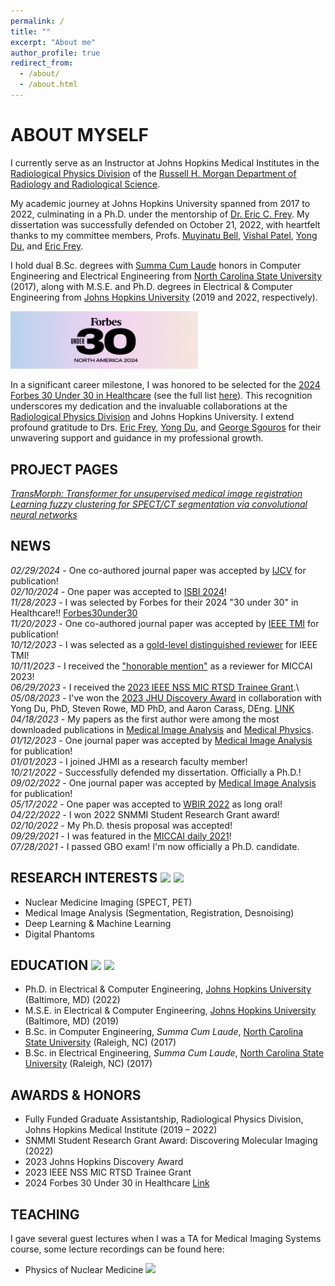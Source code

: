 ```yaml
---
permalink: /
title: ""
excerpt: "About me"
author_profile: true
redirect_from: 
  - /about/
  - /about.html
---
```


ABOUT MYSELF 
====
I currently serve as an Instructor at Johns Hopkins Medical Institutes in the <a href="https://www.hopkinsmedicine.org/radiology/research/divisions/radiological-physics#team">Radiological Physics Division</a> of the <a href="https://www.hopkinsmedicine.org/radiology/index.html">Russell H. Morgan Department of Radiology and Radiological Science</a>.

My academic journey at Johns Hopkins University spanned from 2017 to 2022, culminating in a Ph.D. under the mentorship of <a href="https://scholar.google.com/citations?user=_-K45vUAAAAJ&hl=en">Dr. Eric C. Frey</a>. My dissertation was successfully defended on October 21, 2022, with heartfelt thanks to my committee members, Profs. <a href="https://pulselab.jhu.edu/muyinatu-a-lediju-bell-phd/">Muyinatu Bell</a>, <a href="https://engineering.jhu.edu/ece/faculty/vishal-patel/">Vishal Patel</a>, <a href="https://www.hopkinsmedicine.org/profiles/details/yong-du">Yong Du</a>, and <a href="https://scholar.google.com/citations?user=_-K45vUAAAAJ&hl=en">Eric Frey</a>.

<!---I worked at <a href="https://www.research.us.medical.canon/"> Canon Medical Research USA, Inc.</a> (full-time in May-August 2020, part-time in September 2020 - October 2021), as a PET Image Reconstruction and Quality Scientist Intern, supervised by <a href="https://scholar.google.com/citations?user=h5ZNDBUAAAAJ&hl=en"> Dr. Evren Asma</a> and mentored by <a href="https://scholar.google.com/citations?user=Or4xII0AAAAJ&hl=en"> Dr. Chung (Jan) Chan</a>.--->

<!---I passed the Graduate Board Oral (GBO) examination in July, 2021. The exam committee members include: Profs. <a href="https://pulselab.jhu.edu/muyinatu-a-lediju-bell-phd/">Muyinatu Bell</a>, <a href="https://www.hopkinsmedicine.org/profiles/details/george-sgouros">George Sgouros</a>, <a href="https://www.hopkinsmedicine.org/profiles/details/yong-du">Yong Du</a>, <a href="https://www.hopkinsmedicine.org/profiles/details/jingyan-xu">Jingyan Xu</a>, and <a href="https://scholar.google.com/citations?user=_-K45vUAAAAJ&hl=en">Eric Frey</a>.--->

I hold dual B.Sc. degrees with <a href="http://catalog.ncsu.edu/undergraduate/academic-policies-procedures/student-status-honors/academic-honors/">Summa Cum Laude</a> honors in Computer Engineering and Electrical Engineering from <a href="https://www.ece.ncsu.edu/">North Carolina State University</a> (2017), along with M.S.E. and Ph.D. degrees in Electrical & Computer Engineering from <a href="https://engineering.jhu.edu/ece/">Johns Hopkins University</a> (2019 and 2022, respectively).

<img src="/images/u30-2024-email-header.png" width="300"/>

In a significant career milestone, I was honored to be selected for the [2024 Forbes 30 Under 30 in Healthcare](https://www.forbes.com/profile/junyu-chen-1/?list=30under30-healthcare/) (see the full list [here](https://www.forbes.com/30-under-30/2024/healthcare)). This recognition underscores my dedication and the invaluable collaborations at the <a href="https://www.hopkinsmedicine.org/radiology/research/divisions/radiological-physics#team">Radiological Physics Division</a> and Johns Hopkins University. I extend profound gratitude to Drs. <a href="https://scholar.google.com/citations?user=_-K45vUAAAAJ&hl=en">Eric Frey</a>, <a href="https://www.hopkinsmedicine.org/profiles/details/yong-du">Yong Du</a>, and <a href="https://www.hopkinsmedicine.org/profiles/details/george-sgouros">George Sgouros</a> for their unwavering support and guidance in my professional growth.

PROJECT PAGES
----
[*TransMorph: Transformer for unsupervised medical image registration*](https://junyuchen.me/TransMorph/)\
[*Learning fuzzy clustering for SPECT/CT segmentation via convolutional neural networks*](https://junyuchen.me/FCM_loss_for_MedImgSeg/)

NEWS
----
*02/29/2024* - One co-authored journal paper was accepted by [IJCV](https://link.springer.com/journal/11263) for publication!\
*02/10/2024* - One paper was accepted to [ISBI 2024](https://biomedicalimaging.org/2024/)!\
*11/28/2023* - I was selected by Forbes for their 2024 "30 under 30" in Healthcare!! [Forbes30under30](https://www.forbes.com/30-under-30/2024/healthcare)\
*11/20/2023* - One co-authored journal paper was accepted by [IEEE TMI](https://ieeexplore.ieee.org/document/10327759) for publication!\
*10/12/2023* - I was selected as a [gold-level distinguished reviewer](https://github.com/junyuchen245/junyuchen245.github.io/blob/master/files/Chen%2C%20Junyu_IEEE_TMI_Reviewer.pdf) for IEEE TMI!\
*10/11/2023* - I received the ["honorable mention"](https://conferences.miccai.org/2023/en/MICCAI-2023-OUTSTANDING-REVIEWERS-AWARDS.html) as a reviewer for MICCAI 2023!\
*06/29/2023* - I received the [2023 IEEE NSS MIC RTSD Trainee Grant](https://nssmic.ieee.org/2023/information/#:~:text=Support%3A%20Maximum%20of%20USD%20400,of%20reimbursement%20for%20allowable%20expenses.).\
*05/08/2023* - I've won the [2023 JHU Discovery Award](https://hub.jhu.edu/2023/05/08/35-teams-receive-discovery-awards/) in collaboration with Yong Du, PhD, Steven Rowe, MD PhD, and Aaron Carass, DEng. [LINK](https://research.jhu.edu/major-initiatives/discovery-awards/2023-awardees/)\
*04/18/2023* - My papers as the first author were among the most downloaded publications in [Medical Image Analysis](https://github.com/junyuchen245/junyuchen245.github.io/blob/master/files/Most%20Downloaded%20Articles%20-%20Medical%20Image%20Analysis.pdf) and [Medical Physics](https://github.com/junyuchen245/junyuchen245.github.io/blob/master/files/MedPhy_top_download.jpg).\
*01/12/2023* - One journal paper was accepted by [Medical Image Analysis](https://www.sciencedirect.com/journal/medical-image-analysis) for publication!\
*01/01/2023* - I joined JHMI as a research faculty member!\
*10/21/2022* - Successfully defended my dissertation. Officially a Ph.D.!\
*09/02/2022* - One journal paper was accepted by [Medical Image Analysis](https://www.sciencedirect.com/journal/medical-image-analysis) for publication!\
*05/17/2022* - One paper was accepted to [WBIR 2022](https://www.wbir.info/themenmenue/information/info/index.html) as long oral!\
*04/22/2022* - I won 2022 SNMMI Student Research Grant award!\
*02/10/2022* - My Ph.D. thesis proposal was accepted!\
*09/29/2021* - I was featured in the <a href="https://www.rsipvision.com/MICCAI2021-Wednesday/">MICCAI daily 2021</a>!\
*07/28/2021* - I passed GBO exam! I'm now officially a Ph.D. candidate.

RESEARCH INTERESTS <img src="/images/radiology_icon.png" width="48"/> <img src="/images/ai_icon.png" width="48"/>
----
* Nuclear Medicine Imaging (SPECT, PET)
* Medical Image Analysis (Segmentation, Registration, Desnoising)
* Deep Learning & Machine Learning
* Digital Phantoms

EDUCATION <img src="/images/JHU_flat.png" width="140"/> <img src="/images/NC.png" width="180"/>
----
* Ph.D. in Electrical & Computer Engineering, <a href="https://engineering.jhu.edu/ece/">Johns Hopkins University</a> (Baltimore, MD) (2022)
* M.S.E. in Electrical & Computer Engineering, <a href="https://engineering.jhu.edu/ece/">Johns Hopkins University</a> (Baltimore, MD) (2019)   
* B.Sc. in Computer Engineering, *Summa Cum Laude*, <a href="https://www.ece.ncsu.edu/">North Carolina State University</a> (Raleigh, NC) (2017)
* B.Sc. in Electrical Engineering, *Summa Cum Laude*, <a href="https://www.ece.ncsu.edu/">North Carolina State University</a> (Raleigh, NC) (2017)   

AWARDS & HONORS
----
* Fully Funded Graduate Assistantship, Radiological Physics Division, Johns Hopkins Medical Institute (2019 – 2022)
* SNMMI Student Research Grant Award: Discovering Molecular Imaging (2022)
* 2023 Johns Hopkins Discovery Award
* 2023 IEEE NSS MIC RTSD Trainee Grant
* 2024 Forbes 30 Under 30 in Healthcare [Link](https://www.forbes.com/30-under-30/2024/healthcare)

TEACHING
----
I gave several guest lectures when I was a TA for Medical Imaging Systems course, some lecture recordings can be found here:

* Physics of Nuclear Medicine [<img src="/images/youtube-logo-png.png" width="25"/>](https://youtu.be/Sk-IjeNy1aU)

<br/><br/><br/><br/><br/><br/><br/><br/><br/>

